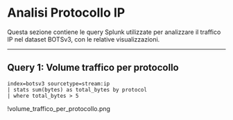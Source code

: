 # Analisi Protocollo IP

Questa sezione contiene le query Splunk utilizzate per analizzare il traffico IP nel dataset BOTSv3, con le relative visualizzazioni.

---

## Query 1: Volume traffico per protocollo

```spl
index=botsv3 sourcetype=stream:ip
| stats sum(bytes) as total_bytes by protocol
| where total_bytes > 5
```
!volume_traffico_per_protocollo.png 
